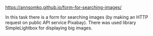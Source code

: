 https://annsomko.github.io/form-for-searching-images/

In this task there is a form for searching images (by making an HTTP request on public API service Pixabay). There was used library SimpleLightbox for displaying big images.
